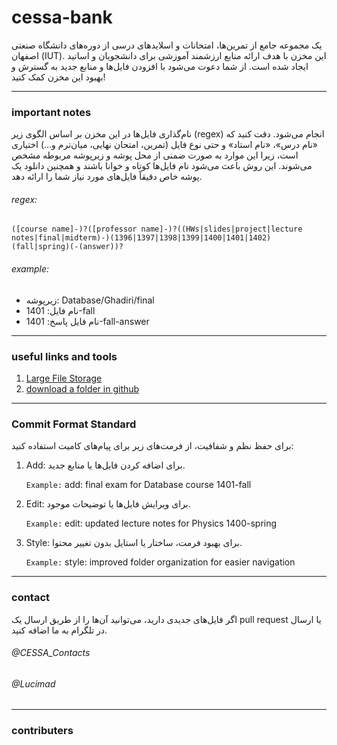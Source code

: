 # cessa-bank
یک مجموعه جامع از تمرین‌ها، امتحانات و اسلایدهای درسی از دوره‌های دانشگاه صنعتی اصفهان (IUT). این مخزن با هدف ارائه منابع ارزشمند آموزشی برای دانشجویان و اساتید ایجاد شده است. از شما دعوت می‌شود با افزودن فایل‌ها و منابع جدید به گسترش و بهبود این مخزن کمک کنید!

---
### important notes
نام‌گذاری فایل‌ها در این مخزن بر اساس الگوی زیر (regex) انجام می‌شود. دقت کنید که «نام درس»، «نام استاد» و حتی نوع فایل (تمرین، امتحان نهایی، میان‌ترم و...) اختیاری است، زیرا این موارد به صورت ضمنی از محل پوشه و زیرپوشه مربوطه مشخص می‌شوند. این روش باعث می‌شود نام فایل‌ها کوتاه و خوانا باشند و همچنین دانلود یک پوشه خاص دقیقاً فایل‌های مورد نیاز شما را ارائه دهد.
###### regex:
```([course name]-)?([professor name]-)?((HWs|slides|project|lecture notes|final|midterm)-)(1396|1397|1398|1399|1400|1401|1402)(fall|spring)(-(answer))?```
###### example:
- زیرپوشه: Database/Ghadiri/final
- نام فایل: 1401-fall
- نام فایل پاسخ: 1401-fall-answer

---
### useful links and tools
1. [Large File Storage](https://medium.com/junior-dev/how-to-use-git-lfs-large-file-storage-to-push-large-files-to-github-41c8db1e2d65)
2. [download a folder in github](https://download-directory.github.io/)

---
### Commit Format Standard
برای حفظ نظم و شفافیت، از فرمت‌های زیر برای پیام‌های کامیت استفاده کنید:
1. Add: برای اضافه کردن فایل‌ها یا منابع جدید.
   
    `Example:`
   add: final exam for Database course 1401-fall
3. Edit:  برای ویرایش فایل‌ها یا توضیحات موجود.
   
    `Example:`
   edit: updated lecture notes for Physics 1400-spring
5. Style: برای بهبود فرمت، ساختار یا استایل بدون تغییر محتوا.
   
    `Example:`
    style: improved folder organization for easier navigation
---
### contact
اگر فایل‌های جدیدی دارید، می‌توانید آن‌ها را از طریق ارسال یک pull request یا ارسال در تلگرام به ما اضافه کنید.
###### @CESSA_Contacts
###### @Lucimad

---
### contributers


